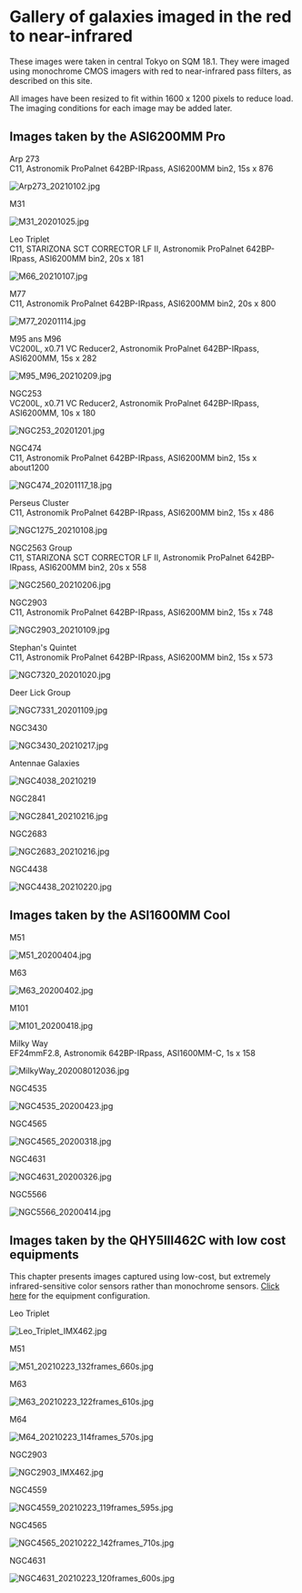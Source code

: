 # Gallery of galaxies imaged in the red to near-infrared

These images were taken in central Tokyo on SQM 18.1. They were imaged using monochrome CMOS imagers with red to near-infrared pass filters, as described on this site.

All images have been resized to fit within 1600 x 1200 pixels to reduce load. The imaging conditions for each image may be added later.

## Images taken by the ASI6200MM Pro
Arp 273
<br>C11, Astronomik ProPalnet 642BP-IRpass, ASI6200MM bin2, 15s x 876

![Arp273_20210102.jpg](pictures/asi6200mm/Arp273_20210102.jpg)

M31

![M31_20201025.jpg](pictures/asi6200mm/M31_20201025.jpg)

Leo Triplet
<br>C11, STARIZONA SCT CORRECTOR LF II, Astronomik ProPalnet 642BP-IRpass, ASI6200MM bin2, 20s x 181

![M66_20210107.jpg](pictures/asi6200mm/M66_20210107.jpg)

M77
<br>C11, Astronomik ProPalnet 642BP-IRpass, ASI6200MM bin2, 20s x 800

![M77_20201114.jpg](pictures/asi6200mm/M77_20201114.jpg)

M95 ans M96
<br>VC200L, x0.71 VC Reducer2, Astronomik ProPalnet 642BP-IRpass, ASI6200MM, 15s x 282

![M95_M96_20210209.jpg](pictures/asi6200mm/M95_M96_20210209.jpg)

NGC253
<br>VC200L, x0.71 VC Reducer2, Astronomik ProPalnet 642BP-IRpass, ASI6200MM, 10s x 180

![NGC253_20201201.jpg](pictures/asi6200mm/NGC253_20201201.jpg)

NGC474
<br>C11, Astronomik ProPalnet 642BP-IRpass, ASI6200MM bin2, 15s x about1200

![NGC474_20201117_18.jpg](pictures/asi6200mm/NGC474_20201117_18.jpg)

Perseus Cluster
<br>C11, Astronomik ProPalnet 642BP-IRpass, ASI6200MM bin2, 15s x 486

![NGC1275_20210108.jpg](pictures/asi6200mm/NGC1275_20210108.jpg)

NGC2563 Group
<br>C11, STARIZONA SCT CORRECTOR LF II, Astronomik ProPalnet 642BP-IRpass, ASI6200MM bin2, 20s x 558

![NGC2560_20210206.jpg](pictures/asi6200mm/NGC2560_20210206.jpg)

NGC2903
<br>C11, Astronomik ProPalnet 642BP-IRpass, ASI6200MM bin2, 15s x 748

![NGC2903_20210109.jpg](pictures/asi6200mm/NGC2903_20210109.jpg)

Stephan's Quintet
<br>C11, Astronomik ProPalnet 642BP-IRpass, ASI6200MM bin2, 15s x 573

![NGC7320_20201020.jpg](pictures/asi6200mm/NGC7320_20201020.jpg)

Deer Lick Group

![NGC7331_20201109.jpg](pictures/asi6200mm/NGC7331_20201109.jpg)

NGC3430

![NGC3430_20210217.jpg](pictures/asi6200mm/NGC3430_20210217.jpg)

Antennae Galaxies

![NGC4038_20210219](pictures/asi6200mm/NGC4038_20210219.jpg)

NGC2841

![NGC2841_20210216.jpg](pictures/asi6200mm/NGC2841_20210216.jpg)

NGC2683

![NGC2683_20210216.jpg](pictures/asi6200mm/NGC2683_20210216.jpg)

NGC4438

![NGC4438_20210220.jpg](pictures/asi6200mm/NGC4438_20210220.jpg)



## Images taken by the ASI1600MM Cool

M51

![M51_20200404.jpg](pictures/asi1600mm/M51_20200404.jpg)

M63

![M63_20200402.jpg](pictures/asi1600mm/M63_20200402.jpg)

M101

![M101_20200418.jpg](pictures/asi1600mm/M101_20200418.jpg)

Milky Way
<br>EF24mmF2.8, Astronomik 642BP-IRpass, ASI1600MM-C, 1s x 158

![MilkyWay_202008012036.jpg](pictures/asi1600mm/MilkyWay_202008012036.jpg)

<!--
Antennae Galaxies

![NGC4038_20200316.jpg](pictures/asi1600mm/NGC4038_20200316.jpg)
-->

NGC4535

![NGC4535_20200423.jpg](pictures/asi1600mm/NGC4535_20200423.jpg)

NGC4565

![NGC4565_20200318.jpg](pictures/asi1600mm/NGC4565_20200318.jpg)

NGC4631

![NGC4631_20200326.jpg](pictures/asi1600mm/NGC4631_20200326.jpg)

NGC5566

![NGC5566_20200414.jpg](pictures/asi1600mm/NGC5566_20200414.jpg)

## Images taken by the QHY5III462C with low cost equipments
This chapter presents images captured using low-cost, but extremely infrared-sensitive color sensors rather than monochrome sensors. [Click here](IMX462_QHT5III462C_NIRgalaxyImaging.md) for the equipment configuration.

Leo Triplet

![Leo_Triplet_IMX462.jpg](pictures/qhy5iii462c/Leo_Triplet_IMX462.jpg)

M51

![M51_20210223_132frames_660s.jpg](pictures/qhy5iii462c/M51_20210223_132frames_660s.jpg)

M63

![M63_20210223_122frames_610s.jpg](pictures/qhy5iii462c/M63_20210223_122frames_610s.jpg)

M64

![M64_20210223_114frames_570s.jpg](pictures/qhy5iii462c/M64_20210223_114frames_570s.jpg)

NGC2903

![NGC2903_IMX462.jpg](pictures/qhy5iii462c/NGC2903_IMX462.jpg)

NGC4559

![NGC4559_20210223_119frames_595s.jpg](pictures/qhy5iii462c/NGC4559_20210223_119frames_595s.jpg)

NGC4565

![NGC4565_20210222_142frames_710s.jpg](pictures/qhy5iii462c/NGC4565_20210222_142frames_710s.jpg)

NGC4631

![NGC4631_20210223_120frames_600s.jpg](pictures/qhy5iii462c/NGC4631_20210223_120frames_600s.jpg)

